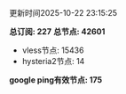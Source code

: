更新时间2025-10-22 23:15:25

**总订阅: 227**
**总节点: 42601**
- vless节点: 15436
- hysteria2节点: 14

**google ping有效节点: 175**
